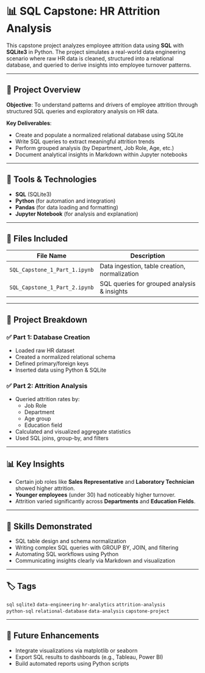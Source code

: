 # 📊 SQL Capstone: HR Attrition Analysis

This capstone project analyzes employee attrition data using **SQL** with **SQLite3** in Python. The project simulates a real-world data engineering scenario where raw HR data is cleaned, structured into a relational database, and queried to derive insights into employee turnover patterns.

---

## 🧾 Project Overview

**Objective**: To understand patterns and drivers of employee attrition through structured SQL queries and exploratory analysis on HR data.

**Key Deliverables**:
- Create and populate a normalized relational database using SQLite
- Write SQL queries to extract meaningful attrition trends
- Perform grouped analysis (by Department, Job Role, Age, etc.)
- Document analytical insights in Markdown within Jupyter notebooks

---

## 🧰 Tools & Technologies

- **SQL** (SQLite3)
- **Python** (for automation and integration)
- **Pandas** (for data loading and formatting)
- **Jupyter Notebook** (for analysis and explanation)

---

## 📁 Files Included

| File Name                     | Description                                  |
|------------------------------|----------------------------------------------|
| `SQL_Capstone_1_Part_1.ipynb` | Data ingestion, table creation, normalization |
| `SQL_Capstone_1_Part_2.ipynb` | SQL queries for grouped analysis & insights  |

---

## 🔧 Project Breakdown

### ✅ Part 1: Database Creation
- Loaded raw HR dataset
- Created a normalized relational schema
- Defined primary/foreign keys
- Inserted data using Python & SQLite

### ✅ Part 2: Attrition Analysis
- Queried attrition rates by:
  - Job Role
  - Department
  - Age group
  - Education field
- Calculated and visualized aggregate statistics
- Used SQL joins, group-by, and filters

---

## 📊 Key Insights

- Certain job roles like **Sales Representative** and **Laboratory Technician** showed higher attrition.
- **Younger employees** (under 30) had noticeably higher turnover.
- Attrition varied significantly across **Departments** and **Education Fields**.

---

## 🧠 Skills Demonstrated

- SQL table design and schema normalization
- Writing complex SQL queries with GROUP BY, JOIN, and filtering
- Automating SQL workflows using Python
- Communicating insights clearly via Markdown and visualization

---

## 🏷 Tags

`sql` `sqlite3` `data-engineering` `hr-analytics` `attrition-analysis`  
`python-sql` `relational-database` `data-analysis` `capstone-project`

---

## 📌 Future Enhancements

- Integrate visualizations via matplotlib or seaborn
- Export SQL results to dashboards (e.g., Tableau, Power BI)
- Build automated reports using Python scripts

